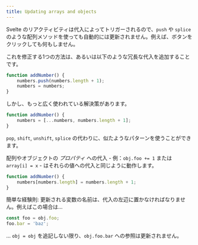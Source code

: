 ```yaml
---
title: Updating arrays and objects
---
```


Svelte のリアクティビティは代入によってトリガーされるので、`push` や `splice` のような配列メソッドを使っても自動的には更新されません。例えば、ボタンをクリックしても何もしません。

これを修正する1つの方法は、あるいは以下のような冗長な代入を追加することです。

```js
function addNumber() {
	numbers.push(numbers.length + 1);
	numbers = numbers;
}
```

しかし、もっと広く使われている解決策があります。

```js
function addNumber() {
	numbers = [...numbers, numbers.length + 1];
}
```

`pop`, `shift`, `unshift`, `splice` の代わりに、似たようなパターンを使うことができます。

配列やオブジェクトの *プロパティ* への代入 - 例：`obj.foo += 1` または `array[i] = x` - はそれらの値への代入と同じように動作します。

```js
function addNumber() {
	numbers[numbers.length] = numbers.length + 1;
}
```

簡単な経験則: 更新される変数の名前は、代入の左辺に置かなければなりません。例えばこの場合は...

```js
const foo = obj.foo;
foo.bar = 'baz';
```

... `obj = obj` を追記しない限り、`obj.foo.bar` への参照は更新されません。